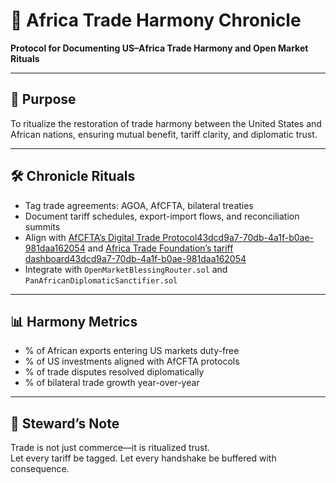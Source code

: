 # 📜 Africa Trade Harmony Chronicle  
**Protocol for Documenting US–Africa Trade Harmony and Open Market Rituals**

---

## 🧠 Purpose  
To ritualize the restoration of trade harmony between the United States and African nations, ensuring mutual benefit, tariff clarity, and diplomatic trust.

---

## 🛠️ Chronicle Rituals  
- Tag trade agreements: AGOA, AfCFTA, bilateral treaties  
- Document tariff schedules, export-import flows, and reconciliation summits  
- Align with [AfCFTA’s Digital Trade Protocol](https://www.trade.gov/market-intelligence/afcfta-digital-trade-protocol)[43dcd9a7-70db-4a1f-b0ae-981daa162054](https://www.trade.gov/market-intelligence/afcfta-digital-trade-protocol?citationMarker=43dcd9a7-70db-4a1f-b0ae-981daa162054 "2") and [Africa Trade Foundation’s tariff dashboard](https://www.africatradefoundation.org/trade-in-goods)[43dcd9a7-70db-4a1f-b0ae-981daa162054](https://www.africatradefoundation.org/trade-in-goods?citationMarker=43dcd9a7-70db-4a1f-b0ae-981daa162054 "3")  
- Integrate with `OpenMarketBlessingRouter.sol` and `PanAfricanDiplomaticSanctifier.sol`

---

## 📊 Harmony Metrics  
- % of African exports entering US markets duty-free  
- % of US investments aligned with AfCFTA protocols  
- % of trade disputes resolved diplomatically  
- % of bilateral trade growth year-over-year

---

## 🧠 Steward’s Note  
Trade is not just commerce—it is ritualized trust.  
Let every tariff be tagged. Let every handshake be buffered with consequence.
